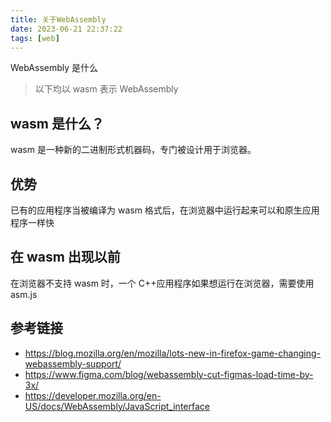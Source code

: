 ```yaml
---
title: 关于WebAssembly
date: 2023-06-21 22:37:22
tags: [web]
---
```


WebAssembly 是什么

<!--more-->

> 以下均以 wasm 表示 WebAssembly

## wasm 是什么？

wasm 是一种新的二进制形式机器码，专门被设计用于浏览器。

## 优势

已有的应用程序当被编译为 wasm 格式后，在浏览器中运行起来可以和原生应用程序一样快

## 在 wasm 出现以前

在浏览器不支持 wasm 时，一个 C++应用程序如果想运行在浏览器，需要使用 asm.js

## 参考链接

- https://blog.mozilla.org/en/mozilla/lots-new-in-firefox-game-changing-webassembly-support/
- https://www.figma.com/blog/webassembly-cut-figmas-load-time-by-3x/
- https://developer.mozilla.org/en-US/docs/WebAssembly/JavaScript_interface
